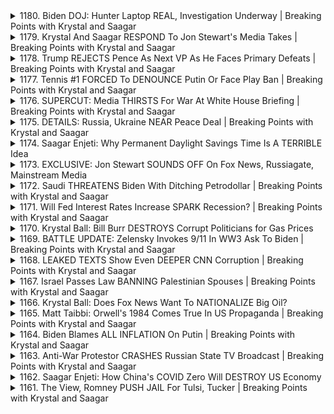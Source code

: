 <details>
<summary>1180. Biden DOJ: Hunter Laptop REAL, Investigation Underway | Breaking Points with Krystal and Saagar</summary><br>

<a href="https://www.youtube.com/watch?v=ia6JO2owH0s" target="_blank">
    <img src="https://img.youtube.com/vi/ia6JO2owH0s/maxresdefault.jpg" 
        alt="[Youtube]" width="200">
</a>

# Biden DOJ: Hunter Laptop REAL, Investigation Underway | Breaking Points with Krystal and Saagar


</details>

<details>
<summary>1179. Krystal And Saagar RESPOND To Jon Stewart's Media Takes | Breaking Points with Krystal and Saagar</summary><br>

<a href="https://www.youtube.com/watch?v=_TpPNg-TlIA" target="_blank">
    <img src="https://img.youtube.com/vi/_TpPNg-TlIA/maxresdefault.jpg" 
        alt="[Youtube]" width="200">
</a>

# Krystal And Saagar RESPOND To Jon Stewart's Media Takes | Breaking Points with Krystal and Saagar


</details>

<details>
<summary>1178. Trump REJECTS Pence As Next VP As He Faces Primary Defeats | Breaking Points with Krystal and Saagar</summary><br>

<a href="https://www.youtube.com/watch?v=c-S3ysXIv8Y" target="_blank">
    <img src="https://img.youtube.com/vi/c-S3ysXIv8Y/maxresdefault.jpg" 
        alt="[Youtube]" width="200">
</a>

# Trump REJECTS Pence As Next VP As He Faces Primary Defeats | Breaking Points with Krystal and Saagar


</details>

<details>
<summary>1177. Tennis #1 FORCED To DENOUNCE Putin Or Face Play Ban | Breaking Points with Krystal and Saagar</summary><br>

<a href="https://www.youtube.com/watch?v=YdxAYKylOpU" target="_blank">
    <img src="https://img.youtube.com/vi/YdxAYKylOpU/maxresdefault.jpg" 
        alt="[Youtube]" width="200">
</a>

# Tennis #1 FORCED To DENOUNCE Putin Or Face Play Ban | Breaking Points with Krystal and Saagar


</details>

<details>
<summary>1176. SUPERCUT: Media THIRSTS For War At White House Briefing | Breaking Points with Krystal and Saagar</summary><br>

<a href="https://www.youtube.com/watch?v=bRUFdz0pjM4" target="_blank">
    <img src="https://img.youtube.com/vi/bRUFdz0pjM4/maxresdefault.jpg" 
        alt="[Youtube]" width="200">
</a>

# SUPERCUT: Media THIRSTS For War At White House Briefing | Breaking Points with Krystal and Saagar


</details>

<details>
<summary>1175. DETAILS: Russia, Ukraine NEAR Peace Deal | Breaking Points with Krystal and Saagar</summary><br>

<a href="https://www.youtube.com/watch?v=u-fk5SJv4mI" target="_blank">
    <img src="https://img.youtube.com/vi/u-fk5SJv4mI/maxresdefault.jpg" 
        alt="[Youtube]" width="200">
</a>

# DETAILS: Russia, Ukraine NEAR Peace Deal | Breaking Points with Krystal and Saagar


</details>

<details>
<summary>1174. Saagar Enjeti: Why Permanent Daylight Savings Time Is A TERRIBLE Idea</summary><br>

<a href="https://www.youtube.com/watch?v=pshRaD2VFqo" target="_blank">
    <img src="https://img.youtube.com/vi/pshRaD2VFqo/maxresdefault.jpg" 
        alt="[Youtube]" width="200">
</a>

# Saagar Enjeti: Why Permanent Daylight Savings Time Is A TERRIBLE Idea


</details>

<details>
<summary>1173. EXCLUSIVE: Jon Stewart SOUNDS OFF On Fox News, Russiagate, Mainstream Media</summary><br>

<a href="https://www.youtube.com/watch?v=qE3p5icxKP8" target="_blank">
    <img src="https://img.youtube.com/vi/qE3p5icxKP8/maxresdefault.jpg" 
        alt="[Youtube]" width="200">
</a>

# EXCLUSIVE: Jon Stewart SOUNDS OFF On Fox News, Russiagate, Mainstream Media


</details>

<details>
<summary>1172. Saudi THREATENS Biden With Ditching Petrodollar | Breaking Points with Krystal and Saagar</summary><br>

<a href="https://www.youtube.com/watch?v=Cb25HDoZsD4" target="_blank">
    <img src="https://img.youtube.com/vi/Cb25HDoZsD4/maxresdefault.jpg" 
        alt="[Youtube]" width="200">
</a>

# Saudi THREATENS Biden With Ditching Petrodollar | Breaking Points with Krystal and Saagar


</details>

<details>
<summary>1171. Will Fed Interest Rates Increase SPARK Recession? | Breaking Points with Krystal and Saagar</summary><br>

<a href="https://www.youtube.com/watch?v=HkYAmH20BT0" target="_blank">
    <img src="https://img.youtube.com/vi/HkYAmH20BT0/maxresdefault.jpg" 
        alt="[Youtube]" width="200">
</a>

# Will Fed Interest Rates Increase SPARK Recession? | Breaking Points with Krystal and Saagar


</details>

<details>
<summary>1170. Krystal Ball: Bill Burr DESTROYS Corrupt Politicians for Gas Prices</summary><br>

<a href="https://www.youtube.com/watch?v=IdohFjBoyJc" target="_blank">
    <img src="https://img.youtube.com/vi/IdohFjBoyJc/maxresdefault.jpg" 
        alt="[Youtube]" width="200">
</a>

# Krystal Ball: Bill Burr DESTROYS Corrupt Politicians for Gas Prices


</details>

<details>
<summary>1169. BATTLE UPDATE: Zelensky Invokes 9/11 In WW3 Ask To Biden | Breaking Points with Krystal and Saagar</summary><br>

<a href="https://www.youtube.com/watch?v=JCq7uMfsxP4" target="_blank">
    <img src="https://img.youtube.com/vi/JCq7uMfsxP4/maxresdefault.jpg" 
        alt="[Youtube]" width="200">
</a>

# BATTLE UPDATE: Zelensky Invokes 9/11 In WW3 Ask To Biden | Breaking Points with Krystal and Saagar


</details>

<details>
<summary>1168. LEAKED TEXTS Show Even DEEPER CNN Corruption | Breaking Points with Krystal and Saagar</summary><br>

<a href="https://www.youtube.com/watch?v=_yEwZ0RwOxk" target="_blank">
    <img src="https://img.youtube.com/vi/_yEwZ0RwOxk/maxresdefault.jpg" 
        alt="[Youtube]" width="200">
</a>

# LEAKED TEXTS Show Even DEEPER CNN Corruption | Breaking Points with Krystal and Saagar


</details>

<details>
<summary>1167. Israel Passes Law BANNING Palestinian Spouses | Breaking Points with Krystal and Saagar</summary><br>

<a href="https://www.youtube.com/watch?v=BDWeUQ4BYCk" target="_blank">
    <img src="https://img.youtube.com/vi/BDWeUQ4BYCk/maxresdefault.jpg" 
        alt="[Youtube]" width="200">
</a>

# Israel Passes Law BANNING Palestinian Spouses | Breaking Points with Krystal and Saagar


</details>

<details>
<summary>1166. Krystal Ball: Does Fox News Want To NATIONALIZE Big Oil?</summary><br>

<a href="https://www.youtube.com/watch?v=t-AlxvlATfQ" target="_blank">
    <img src="https://img.youtube.com/vi/t-AlxvlATfQ/maxresdefault.jpg" 
        alt="[Youtube]" width="200">
</a>

# Krystal Ball: Does Fox News Want To NATIONALIZE Big Oil?


</details>

<details>
<summary>1165. Matt Taibbi: Orwell's 1984 Comes True In US Propaganda | Breaking Points with Krystal and Saagar</summary><br>

<a href="https://www.youtube.com/watch?v=n2bgngMbCEg" target="_blank">
    <img src="https://img.youtube.com/vi/n2bgngMbCEg/maxresdefault.jpg" 
        alt="[Youtube]" width="200">
</a>

# Matt Taibbi: Orwell's 1984 Comes True In US Propaganda | Breaking Points with Krystal and Saagar


</details>

<details>
<summary>1164. Biden Blames ALL INFLATION On Putin | Breaking Points with Krystal and Saagar</summary><br>

<a href="https://www.youtube.com/watch?v=k5nqwpzKCiw" target="_blank">
    <img src="https://img.youtube.com/vi/k5nqwpzKCiw/maxresdefault.jpg" 
        alt="[Youtube]" width="200">
</a>

# Biden Blames ALL INFLATION On Putin | Breaking Points with Krystal and Saagar


</details>

<details>
<summary>1163. Anti-War Protestor CRASHES Russian State TV Broadcast | Breaking Points with Krystal and Saagar</summary><br>

<a href="https://www.youtube.com/watch?v=wvUk2sIdvxE" target="_blank">
    <img src="https://img.youtube.com/vi/wvUk2sIdvxE/maxresdefault.jpg" 
        alt="[Youtube]" width="200">
</a>

# Anti-War Protestor CRASHES Russian State TV Broadcast | Breaking Points with Krystal and Saagar


</details>

<details>
<summary>1162. Saagar Enjeti: How China's COVID Zero Will DESTROY US Economy</summary><br>

<a href="https://www.youtube.com/watch?v=kBBXsjVeULk" target="_blank">
    <img src="https://img.youtube.com/vi/kBBXsjVeULk/maxresdefault.jpg" 
        alt="[Youtube]" width="200">
</a>

# Saagar Enjeti: How China's COVID Zero Will DESTROY US Economy


</details>

<details>
<summary>1161. The View, Romney PUSH JAIL For Tulsi, Tucker | Breaking Points with Krystal and Saagar</summary><br>

<a href="https://www.youtube.com/watch?v=ZGG48WaZlpY" target="_blank">
    <img src="https://img.youtube.com/vi/ZGG48WaZlpY/maxresdefault.jpg" 
        alt="[Youtube]" width="200">
</a>

# The View, Romney PUSH JAIL For Tulsi, Tucker | Breaking Points with Krystal and Saagar


</details>

